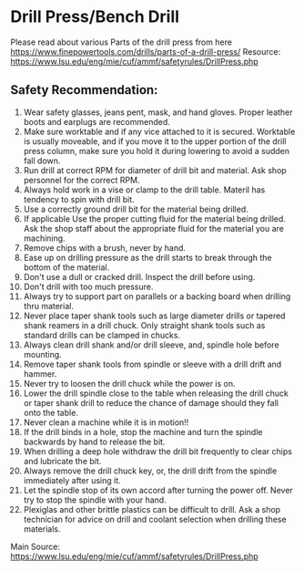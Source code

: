 # Drill Press/Bench Drill
Please read about various Parts of the drill press from here https://www.finepowertools.com/drills/parts-of-a-drill-press/
Resource: https://www.lsu.edu/eng/mie/cuf/ammf/safetyrules/DrillPress.php
## Safety Recommendation:
1. Wear safety glasses, jeans pent, mask, and hand gloves. Proper leather boots and earplugs are recommended.
2. Make sure worktable and if any vice attached to it is secured. Worktable is usually moveable, and if you move it to the upper portion of the drill press column, make sure you hold it during lowering to avoid a sudden fall down.
3. Run drill at correct RPM for diameter of drill bit and material. Ask shop personnel for the correct RPM.
4. Always hold work in a vise or clamp to the drill table. Materil has tendency to spin with drill bit.
5. Use a correctly ground drill bit for the material being drilled. 
6. If applicable Use the proper cutting fluid for the material being drilled. Ask the shop staff about the appropriate fluid for the material you are machining.
7. Remove chips with a brush, never by hand.
8. Ease up on drilling pressure as the drill starts to break through the bottom of the material.
9. Don't use a dull or cracked drill. Inspect the drill before using.
10. Don't drill with too much pressure.
11. Always try to support part on parallels or a backing board when drilling thru material.
12. Never place taper shank tools such as large diameter drills or tapered shank reamers in a drill chuck. Only straight shank tools such as standard drills can be clamped in chucks.
13. Always clean drill shank and/or drill sleeve, and, spindle hole before mounting.
14. Remove taper shank tools from spindle or sleeve with a drill drift and hammer.
15. Never try to loosen the drill chuck while the power is on.
16. Lower the drill spindle close to the table when releasing the drill chuck or taper shank drill to reduce the chance of damage should they fall onto the table.
17. Never clean a machine while it is in motion!!
18. If the drill binds in a hole, stop the machine and turn the spindle backwards by hand to release the bit.
19. When drilling a deep hole withdraw the drill bit frequently to clear chips and lubricate the bit.
20. Always remove the drill chuck key, or, the drill drift from the spindle immediately after using it.
21. Let the spindle stop of its own accord after turning the power off. Never try to stop the spindle with your hand.
22. Plexiglas and other brittle plastics can be difficult to drill. Ask a shop technician for advice on drill and coolant selection when drilling these materials.

Main Source: https://www.lsu.edu/eng/mie/cuf/ammf/safetyrules/DrillPress.php
